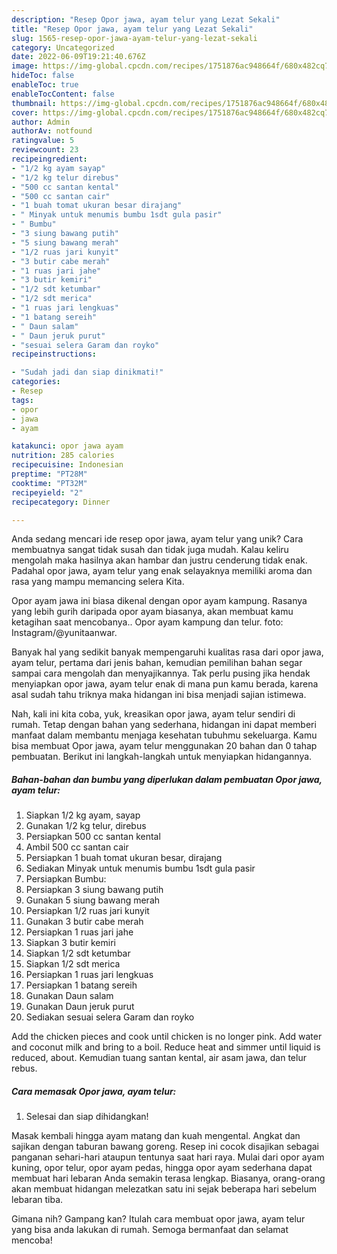 ```yaml
---
description: "Resep Opor jawa, ayam telur yang Lezat Sekali"
title: "Resep Opor jawa, ayam telur yang Lezat Sekali"
slug: 1565-resep-opor-jawa-ayam-telur-yang-lezat-sekali
category: Uncategorized
date: 2022-06-09T19:21:40.676Z
image: https://img-global.cpcdn.com/recipes/1751876ac948664f/680x482cq70/opor-jawa-ayam-telur-foto-resep-utama.jpg
hideToc: false
enableToc: true
enableTocContent: false
thumbnail: https://img-global.cpcdn.com/recipes/1751876ac948664f/680x482cq70/opor-jawa-ayam-telur-foto-resep-utama.jpg
cover: https://img-global.cpcdn.com/recipes/1751876ac948664f/680x482cq70/opor-jawa-ayam-telur-foto-resep-utama.jpg
author: Admin
authorAv: notfound
ratingvalue: 5
reviewcount: 23
recipeingredient:
- "1/2 kg ayam sayap"
- "1/2 kg telur direbus"
- "500 cc santan kental"
- "500 cc santan cair"
- "1 buah tomat ukuran besar dirajang"
- " Minyak untuk menumis bumbu 1sdt gula pasir"
- " Bumbu"
- "3 siung bawang putih"
- "5 siung bawang merah"
- "1/2 ruas jari kunyit"
- "3 butir cabe merah"
- "1 ruas jari jahe"
- "3 butir kemiri"
- "1/2 sdt ketumbar"
- "1/2 sdt merica"
- "1 ruas jari lengkuas"
- "1 batang sereih"
- " Daun salam"
- " Daun jeruk purut"
- "sesuai selera Garam dan royko"
recipeinstructions:

- "Sudah jadi dan siap dinikmati!"
categories:
- Resep
tags:
- opor
- jawa
- ayam

katakunci: opor jawa ayam 
nutrition: 285 calories
recipecuisine: Indonesian
preptime: "PT28M"
cooktime: "PT32M"
recipeyield: "2"
recipecategory: Dinner

---
```





Anda sedang mencari ide resep opor jawa, ayam telur yang unik? Cara membuatnya sangat tidak susah dan tidak juga mudah. Kalau keliru mengolah maka hasilnya akan hambar dan justru cenderung tidak enak. Padahal opor jawa, ayam telur yang enak selayaknya memiliki aroma dan rasa yang mampu memancing selera Kita.





Opor ayam jawa ini biasa dikenal dengan opor ayam kampung. Rasanya yang lebih gurih daripada opor ayam biasanya, akan membuat kamu ketagihan saat mencobanya.. Opor ayam kampung dan telur. foto: Instagram/@yunitaanwar.

Banyak hal yang sedikit banyak mempengaruhi kualitas rasa dari opor jawa, ayam telur, pertama dari jenis bahan, kemudian pemilihan bahan segar sampai cara mengolah dan menyajikannya. Tak perlu pusing jika hendak menyiapkan opor jawa, ayam telur enak di mana pun kamu berada, karena asal sudah tahu triknya maka hidangan ini bisa menjadi sajian istimewa.






Nah, kali ini kita coba, yuk, kreasikan opor jawa, ayam telur sendiri di rumah. Tetap dengan bahan yang sederhana, hidangan ini dapat memberi manfaat dalam membantu menjaga kesehatan tubuhmu sekeluarga. Kamu bisa membuat Opor jawa, ayam telur menggunakan 20 bahan dan 0 tahap pembuatan. Berikut ini langkah-langkah untuk menyiapkan hidangannya.

<!--inarticleads1-->

##### Bahan-bahan dan bumbu yang diperlukan dalam pembuatan Opor jawa, ayam telur:

1. Siapkan 1/2 kg ayam, sayap
1. Gunakan 1/2 kg telur, direbus
1. Persiapkan 500 cc santan kental
1. Ambil 500 cc santan cair
1. Persiapkan 1 buah tomat ukuran besar, dirajang
1. Sediakan  Minyak untuk menumis bumbu 1sdt gula pasir
1. Persiapkan  Bumbu:
1. Persiapkan 3 siung bawang putih
1. Gunakan 5 siung bawang merah
1. Persiapkan 1/2 ruas jari kunyit
1. Gunakan 3 butir cabe merah
1. Persiapkan 1 ruas jari jahe
1. Siapkan 3 butir kemiri
1. Siapkan 1/2 sdt ketumbar
1. Siapkan 1/2 sdt merica
1. Persiapkan 1 ruas jari lengkuas
1. Persiapkan 1 batang sereih
1. Gunakan  Daun salam
1. Gunakan  Daun jeruk purut
1. Sediakan sesuai selera Garam dan royko


Add the chicken pieces and cook until chicken is no longer pink. Add water and coconut milk and bring to a boil. Reduce heat and simmer until liquid is reduced, about. Kemudian tuang santan kental, air asam jawa, dan telur rebus. 

<!--inarticleads2-->

##### Cara memasak Opor jawa, ayam telur:


1. Selesai dan siap dihidangkan!

Masak kembali hingga ayam matang dan kuah mengental. Angkat dan sajikan dengan taburan bawang goreng. Resep ini cocok disajikan sebagai panganan sehari-hari ataupun tentunya saat hari raya. Mulai dari opor ayam kuning, opor telur, opor ayam pedas, hingga opor ayam sederhana dapat membuat hari lebaran Anda semakin terasa lengkap. Biasanya, orang-orang akan membuat hidangan melezatkan satu ini sejak beberapa hari sebelum lebaran tiba. 

Gimana nih? Gampang kan? Itulah cara membuat opor jawa, ayam telur yang bisa anda lakukan di rumah. Semoga bermanfaat dan selamat mencoba!
